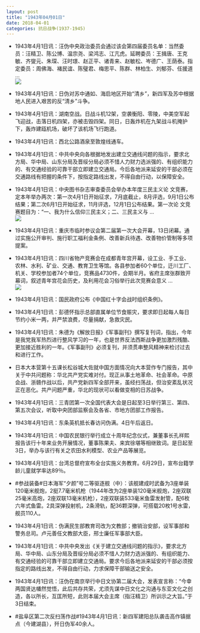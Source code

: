 ```yaml
---
layout: post
title: "1943年04月01日"
date: 2018-04-01
categories: 抗日战争(1937-1945)
---
```


<meta name="referrer" content="no-referrer" />

- 1943年4月1日讯：汪伪中央政治委员会通过该会第四届委员名单：当然委员：汪精卫、陈公博、温宗尧、梁鸿志、江亢虎。延聘委员：王揖唐、王克敏、齐燮元、朱琛、汪时璟、赵正平、诸青来、赵敏松、岑德广、王荫泰。指定委员：周佛海、褚民谊、陈璧君、梅思平、陈群、林柏生、刘郁芬、任援道 ... <br/><img src="https://wx1.sinaimg.cn/large/aca367d8ly1fpxjw6eqwlj20c80ay0st.jpg" />

- 1943年4月1日讯：日伪对苏中通如、海启地区开始“清乡”，新四军及苏中根据地人民进入艰苦的反“清乡”斗争。 

- 1943年4月1日讯：湖南空战。日战斗机12架，空袭衡阳、零陵，中美空军起飞迎战，击落日机四架，亦被击毁四架。同日，日轰炸机在九架战斗机掩护下，轰炸建瓯机场，破坏了该机场飞行跑道。 

- 1943年4月1日讯：西北公路酒泉至敦煌线通车。 

- 1943年4月1日讯：中共中央向各根据地发出建立交通线问题的指示，要求北方局、华中局、山东分局及晋绥分局必须不惜人力财力选派强的、有组织能力的、有交通经验的可靠干部立即建立交通局。今后各地派来延安的干部必须在交通路线有把握的条件下，按指定路线出发，不得自由行动，以保障安全。 

- 1943年4月1日讯：中央图书杂志审查委员会举办本年度三民主义论 文竞赛，定本年举办两次：第一次4月1日开始征求，7月底截止，8月评选，9月1日公布结果；第二次6月1日开始征求，11月评选，12月1日公布结果。第一次论 文竞赛题目为：“一、我为什么信仰三民主义；二、三民主义与 ... <br/><img src="https://wx2.sinaimg.cn/large/aca367d8ly1fpxb7yxze5j20c8090mx7.jpg" />

- 1943年4月1日讯：重庆市临时参议会第二届第一次大会开幕，13日闭幕。通过实施公开审判、施行职工福利金条例、改善新兵待遇、改善物价管制等多项提案。 

- 1943年4月1日讯：四川省物产竞赛会在成都青年宫开幕，设工业、手工业、农林、水利、矿业、交通、教育卫生等馆。各县参加者60个单位，迁川工厂、机关、学校参加者74个单位，竞赛品4730件，会期半月。省府主席张群致开幕词，叙述青年宫花会历史，及利用花会习俗举行此次竞赛会意义 ... <br/><img src="https://wx4.sinaimg.cn/large/aca367d8ly1fpx7qxp1dtj20c80ayjri.jpg" />

- 1943年4月1日讯：国民政府公布《中国红十字会战时组织条例》。 

- 1943年4月1日讯：彭德怀指示总部直属单位节食赈灾，要求即日起每人每日节约小米一两，并严禁浪费，尽量捐献，急救灾民。 

- 1943年4月1日讯：朱德为《解放日报》《军事副刊》撰写复刊词，指出，今年是我党我军热烈进行整风学习的一年，也是世界反法西斯战争更加激烈残酷、更加接近胜利的一年。《军事副刊》必须复刊，并须贯串整风精神来检讨过去和进行工作。 

- 日本大本营第十五课长松谷城大佐就中国方面情况向大本营作专门报告，其中关于中共问题称：华北共产党实难对付。现正从事土地革命、社会革命。中原会战、浙赣作战以后，共产党新四军全部开来，虽经扫荡战，但治安紊乱状况正在恶化。共产问题严重，华北的现状可以看做变相的日苏战争。 

- 1943年4月1日讯：三青团第一次全国代表大会是日起至3日举行第三、第四、第五次会议，听取中央团部监察会及各省、市地方团部工作报告。 

- 1943年4月1日讯：东条英机抵长春访问伪满。4日午后返日。 

- 1943年4月1日讯：中国农民银行举行成立十周年纪念仪式，兼董事长孔祥熙报告该行十年来业务开展情况，董事陈果夫、来宾徐堪等相继致词。是日起至3日，举办与该行有关之农田水利模型、农业产品等展览。 

- 1943年4月1日讯：台湾总督府宣布全台实施义务教育。6月29日，宣布台籍学龄儿童就学率达89％。 

- #参战装备#日本海军“夕颜”号二等驱逐舰（中）：该舰建成时武备为3座单装120毫米舰炮，2挺7.7毫米机枪（1944年改为2座单装120毫米舰炮，2座双联25毫米高炮，2座双联13毫米机枪），2座双联装533毫米鱼雷发射管，配6枚六年式鱼雷。2具深弹投射机，2条滑轨，配36颗深弹，可搭载20枚1号水雷，舰员110人。 

- 1943年4月1日讯：伪满民生部教育司改为文教部；撤销治安部，设军事部和警务总司。卢元善任文教部大臣，邢士廉任军事部大臣。 

- 1943年4月1日讯：中共中央发出《关于建立交通线问题的指示》，要求北方局、华中局、山东分局及晋绥分局必须不惜人力财力选派强的、有组织能力、有交通经验的可靠干部立即建立交通局。要求今后各地派来延安的干部必须按指定的路线出发，不得自由行动，力求保障干部输送之安全。 

- 1943年4月1日讯：汪伪在南京举行中日文协第二届大会，发表宣言称：“今幸两国贤达幡然觉悟，此后共存共荣，尤须先谋中日文化之沟通与东亚文化之创造，各以所长，互匡所短，此则本届大会主席（指汪精卫）所训示之大旨。”于3日结束。 

- #盐阜区第二次反扫荡作战#1943年4月1日讯：新四军建阳总队袭击高作镇据点（今建湖县），歼日伪军40余人。 


